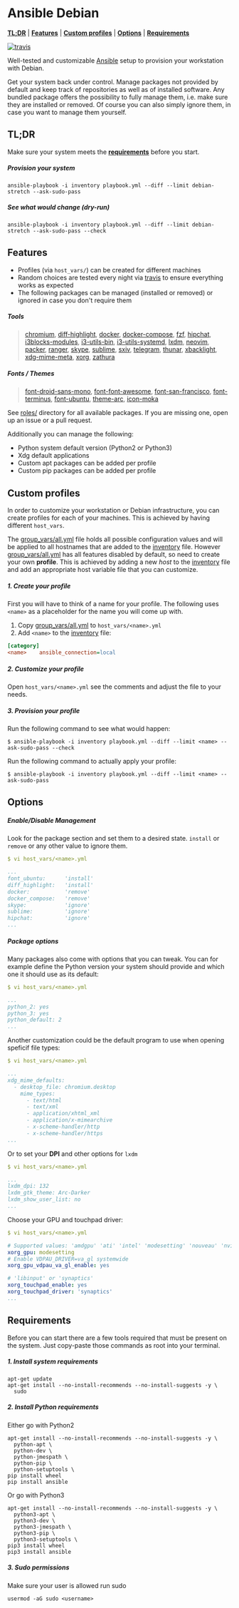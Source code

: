 # Ansible Debian

**[TL;DR](#tldr)** | **[Features](#features)** | **[Custom profiles](#custom-profiles)** | **[Options](#options)** | **[Requirements](#requirements)**

[![travis](https://travis-ci.org/cytopia/ansible-debian.svg?branch=master)](https://travis-ci.org/cytopia/ansible-debian)

Well-tested and customizable [Ansible](https://www.ansible.com) setup to provision your workstation with Debian.

Get your system back under control. Manage packages not provided by default and keep track of repositories as well as of installed software. Any bundled package offers the possibility to fully manage them, i.e. make sure they are installed or removed. Of course you can also simply ignore them, in case you want to manage them yourself.


## TL;DR

Make sure your system meets the **[requirements](#requirements)** before you start.

##### Provision your system
```
ansible-playbook -i inventory playbook.yml --diff --limit debian-stretch --ask-sudo-pass
```

##### See what would change (dry-run)
```
ansible-playbook -i inventory playbook.yml --diff --limit debian-stretch --ask-sudo-pass --check
```


## Features

* Profiles (via `host_vars/`) can be created for different machines
* Random choices are tested every night via  [travis](https://travis-ci.org/cytopia/ansible-debian) to ensure everything works as expected
* The following packages can be managed (installed or removed) or ignored in case you don't require them

##### Tools 
> [chromium](https://www.chromium.org/Home),
> [diff-highlight](https://github.com/K-Phoen/Config/blob/master/bin/diff-highlight),
> [docker](https://docs.docker.com/engine/installation/linux/docker-ce/debian),
> [docker-compose](https://docs.docker.com/compose/install),
> [fzf](https://github.com/junegunn/fzf),
> [hipchat](https://www.hipchat.com/downloads),
> [i3blocks-modules](https://github.com/cytopia/i3blocks-modules),
> [i3-utils-bin](https://github.com/cytopia/i3-utils-bin),
> [i3-utils-systemd](https://github.com/cytopia/i3-utils-systemd),
> [lxdm](https://wiki.archlinux.org/index.php/LXDM),
> [neovim](https://github.com/neovim/neovim),
> [packer](https://www.packer.io),
> [ranger](https://github.com/ranger/ranger),
> [skype](https://www.skype.com/en/get-skype),
> [sublime](https://www.sublimetext.com),
> [sxiv](https://github.com/muennich/sxiv),
> [telegram](https://telegram.org),
> [thunar](https://wiki.archlinux.org/index.php/Thunar),
> [xbacklight](https://github.com/wavexx/acpilight),
> [xdg-mime-meta](https://wiki.archlinux.org/index.php/Default_applications),
> [xorg](https://www.x.org/wiki),
> [zathura](https://pwmt.org/projects/zathura)

##### Fonts / Themes
> [font-droid-sans-mono](https://github.com/ryanoasis/nerd-fonts/tree/master/patched-fonts/DroidSansMono),
> [font-font-awesome](http://fontawesome.io/icons),
> [font-san-francisco](https://github.com/supermarin/YosemiteSanFranciscoFont),
> [font-terminus](https://github.com/ryanoasis/nerd-fonts/blob/master/patched-fonts/Terminus/font-info.md),
> [font-ubuntu](https://design.ubuntu.com/font),
> [theme-arc](https://github.com/horst3180/Arc-theme),
> [icon-moka](https://snwh.org/moka)

See [roles/](roles/) directory for all available packages. If you are missing one, open up an issue or a pull request.

Additionally you can manage the following:

* Python system default version (Python2 or Python3)
* Xdg default applications
* Custom apt packages can be added per profile
* Custom pip packages can be added per profile


## Custom profiles

In order to customize your workstation or Debian infrastructure, you can create profiles for each of your machines. This is achieved by having different `host_vars`.

The [group_vars/all.yml](group_vars/all.yml) file holds all possible configuration values and will be applied to all hostnames that are added to the [inventory](inventory) file. However [group_vars/all.yml](group_vars/all.yml) has all features disabled by default, so need to create your own **profile**. This is achieved by adding a new *host* to the [inventory](inventory) file and add an appropriate host variable file that you can customize.

##### 1. Create your *profile*

First you will have to think of a name for your profile. The following uses `<name>` as a placeholder for the name you will come up with.

1. Copy [group_vars/all.yml](group_vars/all.yml) to `host_vars/<name>.yml`
2. Add `<name>` to the [inventory](inventory) file:
```ini
[category]
<name>    ansible_connection=local
```

##### 2. Customize your *profile*

Open `host_vars/<name>.yml` see the comments and adjust the file to your needs.

##### 3. Provision your *profile*

Run the following command to see what would happen:
```shell
$ ansible-playbook -i inventory playbook.yml --diff --limit <name> --ask-sudo-pass --check
```
Run the following command to actually apply your profile:
```shell
$ ansible-playbook -i inventory playbook.yml --diff --limit <name> --ask-sudo-pass
```


## Options

##### Enable/Disable Management

Look for the package section and set them to a desired state. `install` or `remove` or any other value to ignore them.
```yml
$ vi host_vars/<name>.yml

...
font_ubuntu:      'install'
diff_highlight:   'install'
docker:           'remove'
docker_compose:   'remove'
skype:            'ignore'
sublime:          'ignore'
hipchat:          'ignore'
...
```
##### Package options

Many packages also come with options that you can tweak. You can for example define the Python version your system should provide and which one it should use as its default:
```yml
$ vi host_vars/<name>.yml

...
python_2: yes
python_3: yes
python_default: 2
...
```

Another customization could be the default program to use when opening speficif file types:
```yml
$ vi host_vars/<name>.yml

...
xdg_mime_defaults:
  - desktop_file: chromium.desktop
    mime_types:
      - text/html
      - text/xml
      - application/xhtml_xml
      - application/x-mimearchive
      - x-scheme-handler/http
      - x-scheme-handler/https
...
```

Or to set your **DPI** and other options for `lxdm`
```yml
$ vi host_vars/<name>.yml

...
lxdm_dpi: 132
lxdm_gtk_theme: Arc-Darker
lxdm_show_user_list: no
...
```

Choose your GPU and touchpad driver:
```yml
$ vi host_vars/<name>.yml

# Supported values: 'amdgpu' 'ati' 'intel' 'modesetting' 'nouveau' 'nvidia' 'radeon'
xorg_gpu: modesetting
# Enable VDPAU_DRIVER=va_gl systemwide
xorg_gpu_vdpau_va_gl_enable: yes

# 'libinput' or 'synaptics'
xorg_touchpad_enable: yes
xorg_touchpad_driver: 'synaptics'
...
```


## Requirements

Before you can start there are a few tools required that must be present on the system. Just copy-paste those commands as root into your terminal.

##### 1. Install system requirements
```shell
apt-get update
apt-get install --no-install-recommends --no-install-suggests -y \
  sudo
```

##### 2. Install Python requirements

Either go with Python2
```
apt-get install --no-install-recommends --no-install-suggests -y \
  python-apt \
  python-dev \
  python-jmespath \
  python-pip \
  python-setuptools \
pip install wheel
pip install ansible
```
Or go with Python3
```
apt-get install --no-install-recommends --no-install-suggests -y \
  python3-apt \
  python3-dev \
  python3-jmespath \
  python3-pip \
  python3-setuptools \
pip3 install wheel
pip3 install ansible
```
##### 3. Sudo permissions

Make sure your user is allowed run sudo
```
usermod -aG sudo <username>
```
